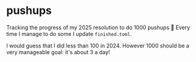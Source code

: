 # pushups

Tracking the progress of my 2025 resolution to do 1000 pushups 💪
Every time I manage to do some I update `finished.toml`.

I would guess that I did less than 100 in 2024. However 1000 should
be a very manageable goal: it's about 3 a day!
